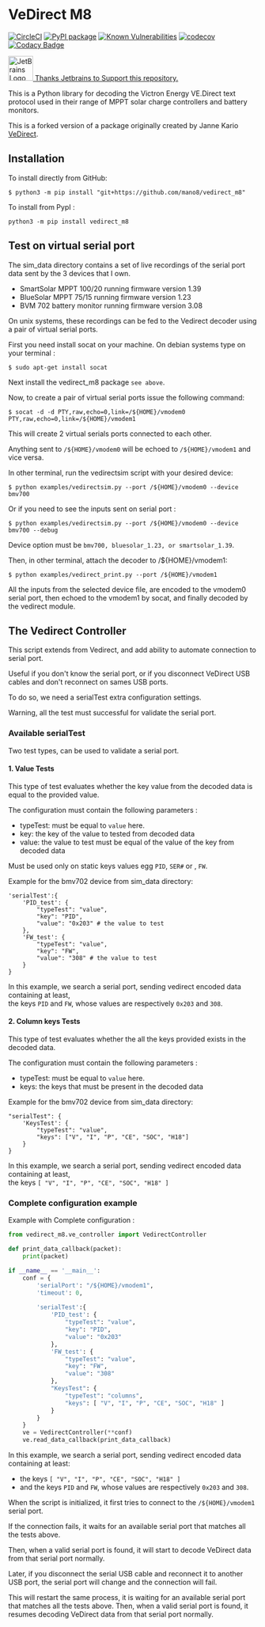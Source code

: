 # VeDirect M8

[![CircleCI](https://circleci.com/gh/mano8/vedirect_m8.svg?style=svg)](https://app.circleci.com/pipelines/github/mano8/vedirect_m8)
[![PyPI package](https://img.shields.io/pypi/v/vedirect_m8.svg)](https://pypi.org/project/vedirect_m8/)
[![Known Vulnerabilities](https://snyk.io/test/github/mano8/vedirect_m8/badge.svg)](https://snyk.io/test/github/mano8/vedirect_m8)
[![codecov](https://codecov.io/gh/mano8/vedirect_m8/branch/main/graph/badge.svg?token=KkAwHvkse6)](https://codecov.io/gh/mano8/vedirect_m8)
[![Codacy Badge](https://app.codacy.com/project/badge/Grade/c401bed6812d4f9bb77bfaee16cf0abe)](https://www.codacy.com/gh/mano8/vedirect_m8/dashboard?utm_source=github.com&amp;utm_medium=referral&amp;utm_content=mano8/vedirect_m8&amp;utm_campaign=Badge_Grade)  

<a href="https://jb.gg/OpenSourceSupport" rel="JetBrains Support"> 
  <img src="https://resources.jetbrains.com/storage/products/company/brand/logos/jb_beam.png" alt="JetBrains Logo (Main) logo." width="50">
  <span style=margin-bottom:20px;">Thanks Jetbrains to Support this repository.</span>
</a>


This is a Python library for decoding the Victron Energy VE.Direct text protocol
used in their range of MPPT solar charge controllers and battery monitors.

This is a forked version of a package originally created by Janne Kario
[VeDirect](https://github.com/karioja/vedirect).

## Installation

To install directly from GitHub:

``$ python3 -m pip install "git+https://github.com/mano8/vedirect_m8"``

To install from PypI :

``python3 -m pip install vedirect_m8``

## Test on virtual serial port

The sim_data directory contains a set of live recordings of the serial port data
sent by the 3 devices that I own.

* SmartSolar MPPT 100/20 running firmware version 1.39
* BlueSolar MPPT 75/15 running firmware version 1.23
* BVM 702 battery monitor running firmware version 3.08

On unix systems, these recordings can be fed to the Vedirect decoder
using a pair of virtual serial ports.

First you need install socat on your machine.
On debian systems type on your terminal :

```plaintext
$ sudo apt-get install socat
```

Next install the vedirect_m8 package ``see above``.

Now, to create a pair of virtual serial ports issue the following command:

```plaintext
$ socat -d -d PTY,raw,echo=0,link=/${HOME}/vmodem0 PTY,raw,echo=0,link=/${HOME}/vmodem1
```

This will create 2 virtual serials ports connected to each other.

Anything sent to ```/${HOME}/vmodem0``` will be echoed to ```/${HOME}/vmodem1``` and vice versa.

In other terminal, run the vedirectsim script with your desired device:

```plaintext
$ python examples/vedirectsim.py --port /${HOME}/vmodem0 --device bmv700
```

Or if you need to see the inputs sent on serial port :

```plaintext
$ python examples/vedirectsim.py --port /${HOME}/vmodem0 --device bmv700 --debug
```
Device option must be ``bmv700, bluesolar_1.23, or smartsolar_1.39``.

Then, in other terminal, attach the decoder to /${HOME}/vmodem1:

```plaintext
$ python examples/vedirect_print.py --port /${HOME}/vmodem1
```

All the inputs from the selected device file, are encoded to the vmodem0 serial port,
then echoed to the vmodem1 by socat, and finally decoded by the vedirect module.

## The Vedirect Controller

This script extends from Vedirect,
and add ability to automate connection to serial port.

Useful if you don't know the serial port,
or if you disconnect VeDirect USB cables and don't reconnect on sames USB ports.

To do so, we need a serialTest extra configuration settings.

Warning, all the test must successful for validate the serial port.

### Available serialTest

Two test types, can be used to validate a serial port.

#### 1. Value Tests

This type of test evaluates whether the key value from the decoded data
is equal to the provided value.

The configuration must contain the following parameters :

* typeTest: must be equal to ```value``` here.
* key: the key of the value to tested from decoded data
* value: the value to test must be equal of the value of the key from decoded data

Must be used only on static keys values egg ```PID```, ```SER#``` or , ```FW```.

Example for the bmv702 device from sim_data directory:

```plaintext
'serialTest':{
    'PID_test': { 
        "typeTest": "value",
        "key": "PID",
        "value": "0x203" # the value to test
    },
    'FW_test': { 
        "typeTest": "value",
        "key": "FW",
        "value": "308" # the value to test
    }
}
```

In this example, we search a serial port, sending vedirect encoded data
containing at least, </br>
the keys ```PID``` and ```FW```, whose values are respectively
```0x203``` and ```308```.

#### 2. Column keys Tests

This type of test evaluates whether the all the keys provided exists
in the decoded data.

The configuration must contain the following parameters :

* typeTest: must be equal to ```value``` here.
* keys: the keys that must be present in the decoded data

Example for the bmv702 device from sim_data directory:

```plaintext
"serialTest": {
    'KeysTest': {
        "typeTest": "value",
        "keys": ["V", "I", "P", "CE", "SOC", "H18"]
    }
}
```

In this example, we search a serial port, sending vedirect encoded data
containing at least, </br>
the keys ```[ "V", "I", "P", "CE", "SOC", "H18" ]```

### Complete configuration example

Example with Complete configuration :

```python
from vedirect_m8.ve_controller import VedirectController

def print_data_callback(packet):
    print(packet)

if __name__ == '__main__':
    conf = {
        'serialPort': "/${HOME}/vmodem1",
        'timeout': 0,
        
        'serialTest':{ 
            'PID_test': { 
                "typeTest": "value",
                "key": "PID",
                "value": "0x203"
            },
            'FW_test': { 
                "typeTest": "value",
                "key": "FW",
                "value": "308"
            },
            "KeysTest": {
                "typeTest": "columns",
                "keys": [ "V", "I", "P", "CE", "SOC", "H18" ]
            }
        }
    }
    ve = VedirectController(**conf)
    ve.read_data_callback(print_data_callback)
```

In this example, we search a serial port,
sending vedirect encoded data containing at least:

* the keys ```[ "V", "I", "P", "CE", "SOC", "H18" ]```
* and the keys ```PID``` and ```FW```,
  whose values are respectively ```0x203``` and ```308```.

When the script is initialized, it first tries to connect to the
```/${HOME}/vmodem1``` serial port. 

If the connection fails, it waits for an available serial port
that matches all the tests above.

Then, when a valid serial port is found, it will start
to decode VeDirect data from that serial port normally.

Later, if you disconnect the serial USB cable
and reconnect it to another USB port, the serial port
will change and the connection will fail.

This will restart the same process, it is waiting for an available serial port
that matches all the tests above. Then, when a valid serial port is found,
it resumes decoding VeDirect data from that serial port normally.
